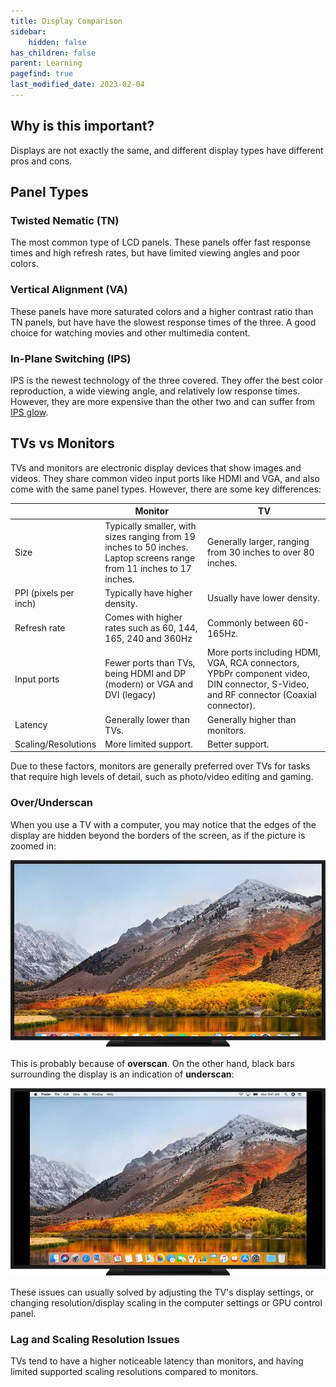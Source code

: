 ```yaml
---
title: Display Comparison
sidebar:
    hidden: false
has_children: false
parent: Learning
pagefind: true
last_modified_date: 2023-02-04
---
```




## Why is this important?
Displays are not exactly the same, and different display types have different pros and cons.

## Panel Types

### Twisted Nematic (TN)
The most common type of LCD panels. These panels offer fast response times and high refresh rates, but have limited viewing angles and poor colors.

### Vertical Alignment (VA)
These panels have more saturated colors and a higher contrast ratio than TN panels, but have have the slowest response times of the three. A good choice for watching movies and other multimedia content.

### In-Plane Switching (IPS)
IPS is the newest technology of the three covered. They offer the best color reproduction, a wide viewing angle, and relatively low response times. However, they are more expensive than the other two and can suffer from [IPS glow](https://www.displayninja.com/what-is-ips-glow-and-how-can-i-reduce-it/). 

## TVs vs Monitors
TVs and monitors are electronic display devices that show images and videos. They share common video input ports like HDMI and VGA, and also come with the same panel types. However, there are some key differences:

|  | Monitor | TV |
| ---- | ---- | ---- |
| Size | Typically smaller, with sizes ranging from 19 inches to 50 inches. Laptop screens range from 11 inches to 17 inches. | Generally larger, ranging from 30 inches to over 80 inches. |
| PPI (pixels per inch) | Typically have higher density. | Usually have lower density. |
| Refresh rate | Comes with higher rates such as 60, 144, 165, 240 and 360Hz | Commonly between 60-165Hz. |
| Input ports | Fewer ports than TVs, being HDMI and DP (modern) or VGA and DVI (legacy) | More ports including HDMI, VGA, RCA connectors, YPbPr component video, DIN connector, S-Video, and RF connector (Coaxial connector). |
| Latency | Generally lower than TVs. | Generally higher than monitors. |
| Scaling/Resolutions | More limited support. | Better support. |

Due to these factors, monitors are generally preferred over TVs for tasks that require high levels of detail, such as photo/video editing and gaming.

### Over/Underscan
When you use a TV with a computer, you may notice that the edges of the display are hidden beyond the borders of the screen, as if the picture is zoomed in:

![overscan](../../../assets/Display-Comparison/desktop-overscan.jpg)

This is probably because of **overscan**. On the other hand, black bars surrounding the display is an indication of **underscan**:

![underscan](../../../assets/Display-Comparison/desktop-underscan.jpg)

These issues can usually solved by adjusting the TV's display settings, or changing resolution/display scaling in the computer settings or GPU control panel.

### Lag and Scaling Resolution Issues
TVs tend to have a higher noticeable latency than monitors, and having limited supported scaling resolutions compared to monitors.


